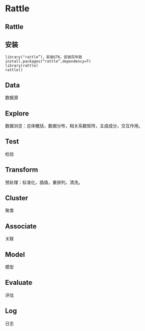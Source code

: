 # Rattle

## Rattle

## 安装

```text
library("rattle”)，安装GTK，安装完毕就
install.packages(“rattle”,dependency=T)
library(rattle)
rattle()
```

## Data

数据源

## Explore

数据浏览：总体概括，数据分布，相关系数矩阵，主成成分，交互作用。

## Test

检验

## Transform

预处理：标准化，插值，重排列，清洗。

## Cluster

聚类

## Associate

关联

## Model

模型

## Evaluate

评估

## Log

日志

